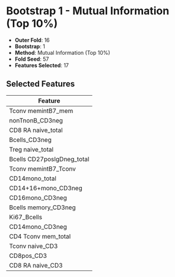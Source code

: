 # Bootstrap 1 - Mutual Information (Top 10%)

- **Outer Fold**: 16
- **Bootstrap**: 1
- **Method**: Mutual Information (Top 10%)
- **Fold Seed**: 57
- **Features Selected**: 17

## Selected Features

| Feature |
|---------|
| Tconv memintB7_mem |
| nonTnonB_CD3neg |
| CD8 RA naive_total |
| Bcells_CD3neg |
| Treg naive_total |
| Bcells CD27posIgDneg_total |
| Tconv memintB7_Tconv |
| CD14mono_total |
| CD14+16+mono_CD3neg |
| CD16mono_CD3neg |
| Bcells memory_CD3neg |
| Ki67_Bcells |
| CD14mono_CD3neg |
| CD4 Tconv mem_total |
| Tconv naive_CD3 |
| CD8pos_CD3 |
| CD8 RA naive_CD3 |
